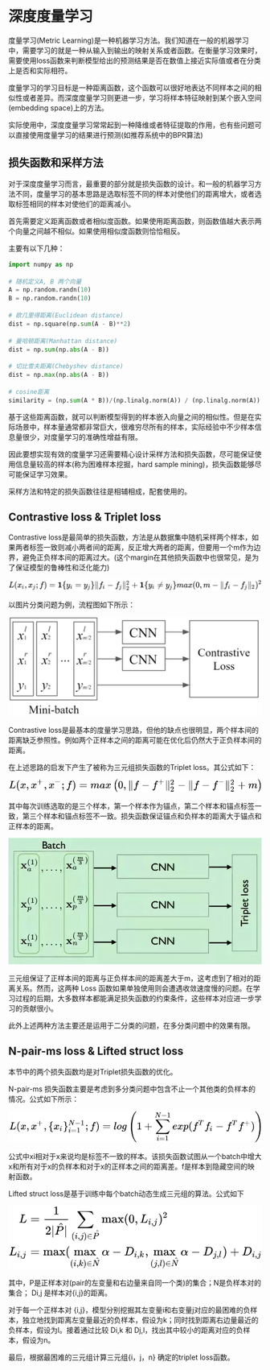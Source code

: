 # 深度度量学习

度量学习(Metric Learning)是一种机器学习方法。我们知道在一般的机器学习中，需要学习的就是一种从输入到输出的映射关系或者函数。在衡量学习效果时，需要使用loss函数来判断模型给出的预测结果是否在数值上接近实际值或者在分类上是否和实际相符。

度量学习的学习目标是一种距离函数，这个函数可以很好地表达不同样本之间的相似性或者差异。而深度度量学习则更进一步，学习将样本特征映射到某个嵌入空间(embedding space)上的方法。

实际使用中，深度度量学习常常起到一种降维或者特征提取的作用，也有些问题可以直接使用度量学习的结果进行预测(如推荐系统中的BPR算法)

## 损失函数和采样方法

对于深度度量学习而言，最重要的部分就是损失函数的设计。和一般的机器学习方法不同，度量学习的基本思路是选取标签不同的样本对使他们的距离增大，或者选取标签相同的样本对使他们的距离减小。

首先需要定义距离函数或者相似度函数。如果使用距离函数，则函数值越大表示两个向量之间越不相似。如果使用相似度函数则恰恰相反。

主要有以下几种：

```python
import numpy as np

# 随机定义A, B 两个向量
A = np.random.randn(10)
B = np.random.randn(10)

# 欧几里得距离(Euclidean distance)
dist = np.square(np.sum(A - B)**2)

# 曼哈顿距离(Manhattan distance)
dist = np.sum(np.abs(A - B))

# 切比雪夫距离(Chebyshev distance)
dist = np.max(np.abs(A - B))

# cosine距离
similarity = (np.sum(A * B))/(np.linalg.norm(A)) / (np.linalg.norm(A))
```

基于这些距离函数，就可以判断模型得到的样本嵌入向量之间的相似性。但是在实际场景中，样本量通常都非常巨大，很难穷尽所有的样本，实际经验中不少样本信息量很少，对度量学习的准确性增益有限。

因此要想实现有效的度量学习还需要精心设计采样方法和损失函数，尽可能保证使用信息量较高的样本(称为困难样本挖掘，hard sample mining)，损失函数能够尽可能保证学习效果。

采样方法和特定的损失函数往往是相辅相成，配套使用的。

## Contrastive loss & Triplet loss

Contrastive loss是最简单的损失函数，方法是从数据集中随机采样两个样本，如果两者标签一致则减小两者间的距离，反正增大两者的距离，但要用一个m作为边界，避免正负样本间的距离过大。(这个margin在其他损失函数中也很常见，是为了保证模型的鲁棒性和泛化能力)

![Contrastive loss](./images/contrastive.png)

以图片分类问题为例，流程图如下所示：

![Contrastive loss](./images/contrastive_graph.png)

Contrastive loss是最基本的度量学习思路，但他的缺点也很明显，两个样本间的距离缺乏参照性。例如两个正样本之间的距离可能在优化后仍然大于正负样本间的距离。

在上述思路的启发下产生了被称为三元组损失函数的Triplet loss。其公式如下：

![Triplet loss](./images/triplet.png)

其中每次训练选取的是三个样本，第一个样本作为锚点，第二个样本和锚点标签一致，第三个样本和锚点标签不一致。损失函数保证锚点和负样本的距离大于锚点和正样本的距离。

![Triplet loss](./images/triplet_graph.png)

三元组保证了正样本间的距离与正负样本间的距离差大于m，这考虑到了相对的距离关系。然而，这两种 Loss 函数如果单独使用则会遭遇收敛速度慢的问题。在学习过程的后期，大多数样本都能满足损失函数的约束条件，这些样本对应进一步学习的贡献很小。

此外上述两种方法主要还是运用于二分类的问题，在多分类问题中的效果有限。

## N-pair-ms loss & Lifted struct loss

本节中的两个损失函数均是对Triplet损失函数的优化。

N-pair-ms 损失函数主要是考虑到多分类问题中包含不止一个其他类的负样本的情况。公式如下所示：

![N-pair-ms loss](./images/N-pair.png)

公式中xi相对于x来说均是标签不一致的样本。该损失函数试图从一个batch中增大x和所有对于x的负样本和对于x的正样本之间的距离差。f是样本到隐藏空间的映射函数。

Lifted struct loss是基于训练中每个batch动态生成三元组的算法。公式如下

![Lifted struct loss](./images/lifted.png)

其中，P是正样本对(pair的左变量和右边量来自同一个类)的集合；N是负样本对的集合； Di,j 是样本对{i,j}的距离。

对于每一个正样本对 {i,j}，模型分别挖掘其左变量i和右变量j对应的最困难的负样本，独立地找到距离左变量最近的负样本，假设为k；同时找到距离右边量最近的负样本，假设为l。接着通过比较 Di,k 和 Dj,l，找出其中较小的距离对应的负样本，假设为n。

最后，根据最困难的三元组计算三元组{i，j，n} 确定的triplet loss函数。
